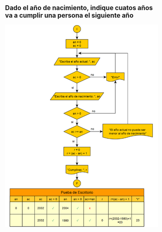 ## Dado el año de nacimiento, indique cuatos años va a cumplir una persona el siguiente año  
![problema_12](img/problema_12.png)